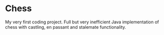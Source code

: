 # Chess
My very first coding project. Full but very inefficient Java implementation of chess with castling, en passant and stalemate functionality. 
